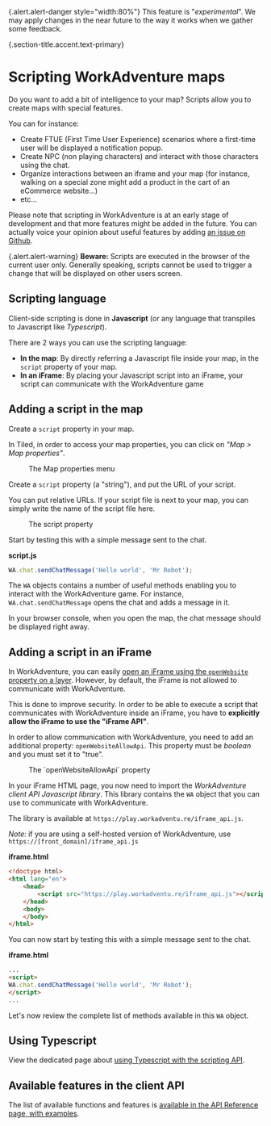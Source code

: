 {.alert.alert-danger style="width:80%"}
This feature is "_experimental_". We may apply changes in the near future to the way it works when we gather some feedback.

{.section-title.accent.text-primary}
# Scripting WorkAdventure maps

Do you want to add a bit of intelligence to your map? Scripts allow you to create maps with special features.

You can for instance:

*   Create FTUE (First Time User Experience) scenarios where a first-time user will be displayed a notification popup.
*   Create NPC (non playing characters) and interact with those characters using the chat.
*   Organize interactions between an iframe and your map (for instance, walking on a special zone might add a product in the cart of an eCommerce website...)
*   etc...

Please note that scripting in WorkAdventure is at an early stage of development and that more features might be added in the future. You can actually voice your opinion about useful features by adding [an issue on Github](https://github.com/thecodingmachine/workadventure/issues).

{.alert.alert-warning}
**Beware:** Scripts are executed in the browser of the current user only. Generally speaking, scripts cannot be used to trigger a change that will be displayed on other users screen.

## Scripting language

Client-side scripting is done in **Javascript** (or any language that transpiles to Javascript like _Typescript_).

There are 2 ways you can use the scripting language:

*   **In the map**: By directly referring a Javascript file inside your map, in the `script` property of your map.
*   **In an iFrame**: By placing your Javascript script into an iFrame, your script can communicate with the WorkAdventure game

## Adding a script in the map

Create a `script` property in your map.

In Tiled, in order to access your map properties, you can click on _"Map > Map properties"_.

<div>
    <figure class="figure">
        <img src="https://workadventu.re/img/docs/admin/map_properties.png" class="figure-img img-fluid rounded" alt="" />
        <figcaption class="figure-caption">The Map properties menu</figcaption>
    </figure>
</div>

Create a `script` property (a "string"), and put the URL of your script.

You can put relative URLs. If your script file is next to your map, you can simply write the name of the script file here.

<div>
    <figure class="figure">
        <img src="https://workadventu.re/img/docs/script_property.png" class="figure-img img-fluid rounded" alt="" />
        <figcaption class="figure-caption">The script property</figcaption>
    </figure>
</div>

Start by testing this with a simple message sent to the chat.

**script.js**
```javascript
WA.chat.sendChatMessage('Hello world', 'Mr Robot');
```

The `WA` objects contains a number of useful methods enabling you to interact with the WorkAdventure game. For instance, `WA.chat.sendChatMessage` opens the chat and adds a message in it.

In your browser console, when you open the map, the chat message should be displayed right away.

## Adding a script in an iFrame

In WorkAdventure, you can easily [open an iFrame using the `openWebsite` property on a layer](special-zones). However, by default, the iFrame is not allowed to communicate with WorkAdventure.

This is done to improve security. In order to be able to execute a script that communicates with WorkAdventure inside an iFrame, you have to **explicitly allow the iFrame to use the "iFrame API"**.

In order to allow communication with WorkAdventure, you need to add an additional property: `openWebsiteAllowApi`. This property must be _boolean_ and you must set it to "true".

<div>
    <figure class="figure">
        <img src="https://workadventu.re/img/docs/open_website_allow_api.png" class="figure-img img-fluid rounded" alt="" />
        <figcaption class="figure-caption">The `openWebsiteAllowApi` property</figcaption>
    </figure>
</div>

In your iFrame HTML page, you now need to import the _WorkAdventure client API Javascript library_. This library contains the `WA` object that you can use to communicate with WorkAdventure.

The library is available at `https://play.workadventu.re/iframe_api.js`.

_Note:_ if you are using a self-hosted version of WorkAdventure, use `https://[front_domain]/iframe_api.js`

**iframe.html**
```html
<!doctype html>
<html lang="en">
    <head>
        <script src="https://play.workadventu.re/iframe_api.js"></script>
    </head>
    <body>
    </body>
</html>
```

You can now start by testing this with a simple message sent to the chat.

**iframe.html**
```html
...
<script>
WA.chat.sendChatMessage('Hello world', 'Mr Robot');
</script>
...
```

Let's now review the complete list of methods available in this `WA` object.

## Using Typescript

View the dedicated page about [using Typescript with the scripting API](using-typescript).

## Available features in the client API

The list of available functions and features is [available in the API Reference page, with examples](api-reference).

